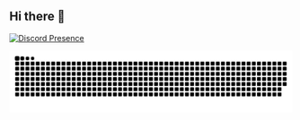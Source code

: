 ## Hi there 👋
[![Discord Presence](https://lanyard-profile-readme.vercel.app/api/564190948863508486)](https://discord.com/users/564190948863508486)

<picture>
  <source media="(prefers-color-scheme: dark)" srcset="https://raw.githubusercontent.com/laGameTV/lagametv/output/github-snake-dark.svg" />
  <source media="(prefers-color-scheme: light)" srcset="https://raw.githubusercontent.com/laGameTV/lagametv/output/github-snake.svg" />
  <img alt="github-snake" src="https://raw.githubusercontent.com/laGameTV/lagametv/output/github-snake.svg" />
</picture>
